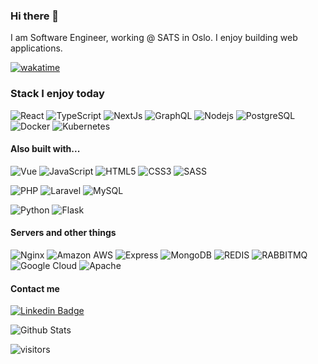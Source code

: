 ### Hi there 👋

I am Software Engineer, working @ SATS in Oslo. I enjoy building web applications.

[![wakatime](https://wakatime.com/badge/user/270dbf5b-cd30-4cf2-97ea-be96cecc9067.svg)](https://wakatime.com/@270dbf5b-cd30-4cf2-97ea-be96cecc9067)

### Stack I enjoy today

![React](https://img.shields.io/badge/-React-black?style=flat-square&logo=react)
![TypeScript](https://img.shields.io/badge/-TypeScript-eeeeee?style=flat-square&logo=typescript)
![NextJs](https://img.shields.io/badge/-NextJs-black?style=flat-square&logo=nextjs)
![GraphQL](https://img.shields.io/badge/-GraphQL-E535AB?style=flat-square&logo=graphql)
![Nodejs](https://img.shields.io/badge/-Node.js-black?style=flat-square&logo=Node.js)
![PostgreSQL](https://img.shields.io/badge/-PostgreSQL-white?style=flat-square&logo=postgresql)
![Docker](https://img.shields.io/badge/-Docker-black?style=flat-square&logo=docker)
![Kubernetes](https://img.shields.io/badge/-Kubernetes-cccccc?style=flat-square&logo=kubernetes)

#### Also built with...

![Vue](https://img.shields.io/badge/-Vue-eeeeee?style=flat-square&logo=vue.js)
![JavaScript](https://img.shields.io/badge/-JavaScript-black?style=flat-square&logo=javascript)
![HTML5](https://img.shields.io/badge/-HTML5-E34F26?style=flat-square&logo=html5&logoColor=white)
![CSS3](https://img.shields.io/badge/-CSS3-1572B6?style=flat-square&logo=css3)
![SASS](https://img.shields.io/badge/-SASS-333333?style=flat-square&logo=sass)

![PHP](https://img.shields.io/badge/-PHP-4F5B93?style=flat-square&logo=php)
![Laravel](https://img.shields.io/badge/-Laravel-CCCCCC?style=flat-square&logo=laravel)
![MySQL](https://img.shields.io/badge/-MySQL-black?style=flat-square&logo=mysql)

![Python](https://img.shields.io/badge/-Python-black?style=flat-square&logo=Python)
![Flask](https://img.shields.io/badge/-Flask-blue?style=flat-square&logo=flask)


#### Servers and other things

![Nginx](https://img.shields.io/badge/-nginx-28a745?style=flat-square&logo=nginx)
![Amazon AWS](https://img.shields.io/badge/Amazon%20AWS-e76d0c?style=flat-square&logo=amazon-aws)
![Express](https://img.shields.io/badge/-Express-333?style=flat-square&logo=express)
![MongoDB](https://img.shields.io/badge/-MongoDB-black?style=flat-square&logo=mongodb)
![REDIS](https://img.shields.io/badge/-REDIS-black?style=flat-square&logo=redis)
![RABBITMQ](https://img.shields.io/badge/-RABBITMQ-black?style=flat-square&logo=rabbitmq)
![Google Cloud](https://img.shields.io/badge/Google%20Cloud-black?style=flat-square&logo=google-cloud)
![Apache](https://img.shields.io/badge/-apache-orange?style=flat-square&logo=apache)

#### Contact me

[![Linkedin Badge](https://img.shields.io/badge/-mannuel-ferreira?style=flat-square&logo=Linkedin&logoColor=white&link=https://www.linkedin.com/in/mannuelferreira/)](https://www.linkedin.com/in/mannuelferreira/)

![Github Stats](https://github-readme-stats.vercel.app/api?username=mannuelf&count_private=true&show_icons=true&include_all_commits=true&theme=radical)

![visitors](https://visitor-badge.glitch.me/badge?page_id=mannuelf)
